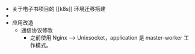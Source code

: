 - 关于电子书项目的 [[k8s]]  环境迁移搭建
-
- 应用改造
	- 通信协议修改
		- 之前使用 Nginx --> Unixsocket，application 是 master-worker 工作模式。